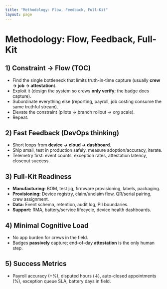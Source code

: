 ```yaml
---
title: "Methodology: Flow, Feedback, Full-Kit"
layout: page
---
```


# Methodology: Flow, Feedback, Full-Kit

## 1) Constraint → Flow (TOC)
- Find the single bottleneck that limits truth-in-time capture (usually **crew → job → attestation**).
- Exploit it (design the system so crews **only verify**; the badge does capture).
- Subordinate everything else (reporting, payroll, job costing consume the same truthful stream).
- Elevate the constraint (pilots → branch rollout → org scale).
- Repeat.

## 2) Fast Feedback (DevOps thinking)
- Short loops from **device → cloud → dashboard**.
- Ship small, test in production safely, measure adoption/accuracy, iterate.
- Telemetry first: event counts, exception rates, attestation latency, closeout success.

## 3) Full-Kit Readiness
- **Manufacturing:** BOM, test jig, firmware provisioning, labels, packaging.
- **Provisioning:** Device registry, claim/unclaim flow, QR/serial pairing, crew assignment.
- **Data:** Event schema, retention, audit log, PII boundaries.
- **Support:** RMA, battery/service lifecycle, device health dashboards.

## 4) Minimal Cognitive Load
- No app burden for crews in the field.
- Badges **passively** capture; end-of-day **attestation** is the only human step.

## 5) Success Metrics
- Payroll accuracy (+%), disputed hours (↓), auto-closed appointments (%), exception queue SLA, battery days in field.
